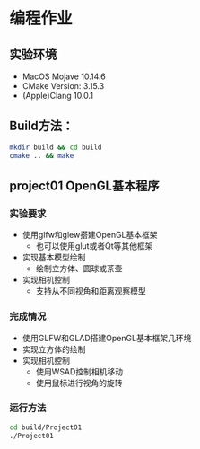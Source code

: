 # 编程作业

## 实验环境

- MacOS Mojave 10.14.6
- CMake Version: 3.15.3
- (Apple)Clang 10.0.1


## Build方法：
```bash
mkdir build && cd build
cmake .. && make 
```

## project01 OpenGL基本程序

### 实验要求

- 使用glfw和glew搭建OpenGL基本框架
    - 也可以使用glut或者Qt等其他框架
- 实现基本模型绘制
    - 绘制立方体、圆球或茶壶
- 实现相机控制
    - 支持从不同视角和距离观察模型
    
### 完成情况
- 使用GLFW和GLAD搭建OpenGL基本框架几环境
- 实现立方体的绘制
- 实现相机控制
    - 使用WSAD控制相机移动
    - 使用鼠标进行视角的旋转

### 运行方法
```bash
cd build/Project01
./Project01
```
  


    
